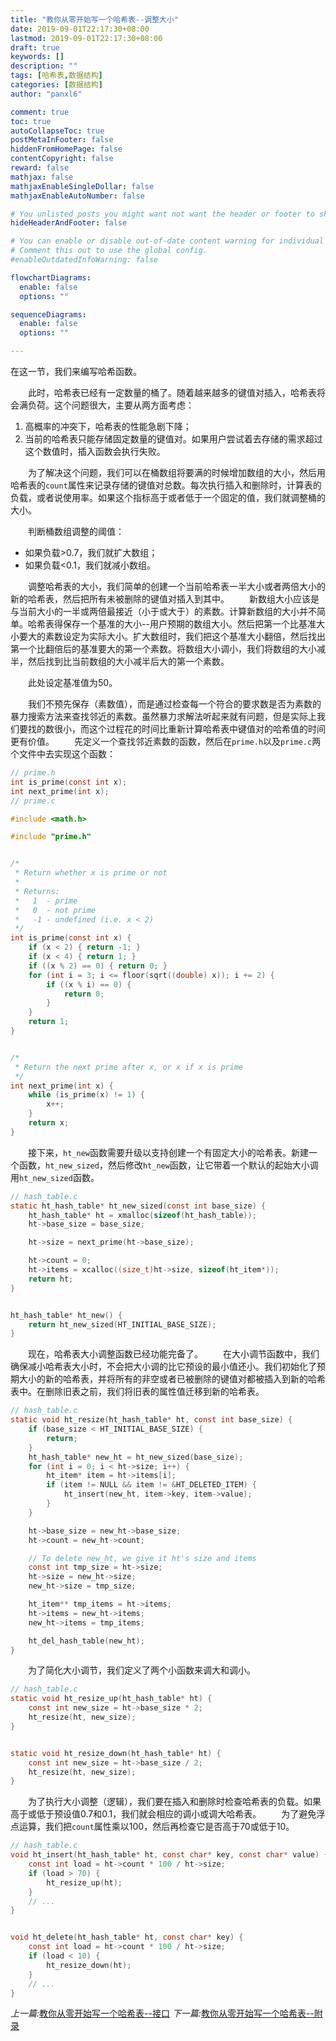 ```yaml
---
title: "教你从零开始写一个哈希表--调整大小"
date: 2019-09-01T22:17:30+08:00
lastmod: 2019-09-01T22:17:30+08:00
draft: true
keywords: []
description: ""
tags: [哈希表,数据结构]
categories: [数据结构]
author: "panxl6"

comment: true
toc: true
autoCollapseToc: true
postMetaInFooter: false
hiddenFromHomePage: false
contentCopyright: false
reward: false
mathjax: false
mathjaxEnableSingleDollar: false
mathjaxEnableAutoNumber: false

# You unlisted posts you might want not want the header or footer to show
hideHeaderAndFooter: false

# You can enable or disable out-of-date content warning for individual post.
# Comment this out to use the global config.
#enableOutdatedInfoWarning: false

flowchartDiagrams:
  enable: false
  options: ""

sequenceDiagrams: 
  enable: false
  options: ""

---
```

在这一节，我们来编写哈希函数。
<!--more-->

&emsp;&emsp;此时，哈希表已经有一定数量的桶了。随着越来越多的键值对插入，哈希表将会满负荷。这个问题很大，主要从两方面考虑：
1. 高概率的冲突下，哈希表的性能急剧下降；
2. 当前的哈希表只能存储固定数量的键值对。如果用户尝试着去存储的需求超过这个数值时，插入函数会执行失败。

&emsp;&emsp;为了解决这个问题，我们可以在桶数组将要满的时候增加数组的大小，然后用哈希表的`count`属性来记录存储的键值对总数。每次执行插入和删除时，计算表的负载，或者说使用率。如果这个指标高于或者低于一个固定的值，我们就调整桶的大小。

&emsp;&emsp;判断桶数组调整的阈值：
- 如果负载>0.7，我们就扩大数组；
- 如果负载<0.1，我们就减小数组。

&emsp;&emsp;调整哈希表的大小，我们简单的创建一个当前哈希表一半大小或者两倍大小的新的哈希表，然后把所有未被删除的键值对插入到其中。
&emsp;&emsp;新数组大小应该是与当前大小的一半或两倍最接近（小于或大于）的素数。计算新数组的大小并不简单。哈希表得保存一个基准的大小--用户预期的数组大小。然后把第一个比基准大小要大的素数设定为实际大小。扩大数组时，我们把这个基准大小翻倍，然后找出第一个比翻倍后的基准要大的第一个素数。将数组大小调小，我们将数组的大小减半，然后找到比当前数组的大小减半后大的第一个素数。

&emsp;&emsp;此处设定基准值为50。

&emsp;&emsp;我们不预先保存（素数值），而是通过检查每一个符合的要求数是否为素数的暴力搜索方法来查找邻近的素数。虽然暴力求解法听起来就有问题，但是实际上我们要找的数很小，而这个过程花的时间比重新计算哈希表中键值对的哈希值的时间更有价值。
&emsp;&emsp;先定义一个查找邻近素数的函数，然后在`prime.h`以及`prime.c`两个文件中去实现这个函数：

```c
// prime.h
int is_prime(const int x);
int next_prime(int x);
// prime.c

#include <math.h>

#include "prime.h"


/*
 * Return whether x is prime or not
 *
 * Returns:
 *   1  - prime
 *   0  - not prime
 *   -1 - undefined (i.e. x < 2)
 */
int is_prime(const int x) {
    if (x < 2) { return -1; }
    if (x < 4) { return 1; }
    if ((x % 2) == 0) { return 0; }
    for (int i = 3; i <= floor(sqrt((double) x)); i += 2) {
        if ((x % i) == 0) {
            return 0;
        }
    }
    return 1;
}


/*
 * Return the next prime after x, or x if x is prime
 */
int next_prime(int x) {
    while (is_prime(x) != 1) {
        x++;
    }
    return x;
}
```

&emsp;&emsp;接下来，`ht_new`函数需要升级以支持创建一个有固定大小的哈希表。新建一个函数，`ht_new_sized`，然后修改`ht_new`函数，让它带着一个默认的起始大小调用`ht_new_sized`函数。

```c
// hash_table.c
static ht_hash_table* ht_new_sized(const int base_size) {
    ht_hash_table* ht = xmalloc(sizeof(ht_hash_table));
    ht->base_size = base_size;

    ht->size = next_prime(ht->base_size);

    ht->count = 0;
    ht->items = xcalloc((size_t)ht->size, sizeof(ht_item*));
    return ht;
}


ht_hash_table* ht_new() {
    return ht_new_sized(HT_INITIAL_BASE_SIZE);
}
```

&emsp;&emsp;现在，哈希表大小调整函数已经功能完备了。
&emsp;&emsp;在大小调节函数中，我们确保减小哈希表大小时，不会把大小调的比它预设的最小值还小。我们初始化了预期大小的新的哈希表，并将所有的非空或者已被删除的键值对都被插入到新的哈希表中。在删除旧表之前，我们将旧表的属性值迁移到新的哈希表。

```c
// hash_table.c
static void ht_resize(ht_hash_table* ht, const int base_size) {
    if (base_size < HT_INITIAL_BASE_SIZE) {
        return;
    }
    ht_hash_table* new_ht = ht_new_sized(base_size);
    for (int i = 0; i < ht->size; i++) {
        ht_item* item = ht->items[i];
        if (item != NULL && item != &HT_DELETED_ITEM) {
            ht_insert(new_ht, item->key, item->value);
        }
    }

    ht->base_size = new_ht->base_size;
    ht->count = new_ht->count;

    // To delete new_ht, we give it ht's size and items 
    const int tmp_size = ht->size;
    ht->size = new_ht->size;
    new_ht->size = tmp_size;

    ht_item** tmp_items = ht->items;
    ht->items = new_ht->items;
    new_ht->items = tmp_items;

    ht_del_hash_table(new_ht);
}
```

&emsp;&emsp;为了简化大小调节，我们定义了两个小函数来调大和调小。

```c
// hash_table.c
static void ht_resize_up(ht_hash_table* ht) {
    const int new_size = ht->base_size * 2;
    ht_resize(ht, new_size);
}


static void ht_resize_down(ht_hash_table* ht) {
    const int new_size = ht->base_size / 2;
    ht_resize(ht, new_size);
}
```

&emsp;&emsp;为了执行大小调整（逻辑），我们要在插入和删除时检查哈希表的负载。如果高于或低于预设值0.7和0.1，我们就会相应的调小或调大哈希表。
&emsp;&emsp;为了避免浮点运算，我们把`count`属性乘以100，然后再检查它是否高于70或低于10。

```c
// hash_table.c
void ht_insert(ht_hash_table* ht, const char* key, const char* value) {
    const int load = ht->count * 100 / ht->size;
    if (load > 70) {
        ht_resize_up(ht);
    }
    // ...
}


void ht_delete(ht_hash_table* ht, const char* key) {
    const int load = ht->count * 100 / ht->size;
    if (load < 10) {
        ht_resize_down(ht);
    }
    // ...
}
```
*上一篇:*[教你从零开始写一个哈希表--接口](https://blog.csdn.net/panxl6/article/details/84995857)
*下一篇:*[教你从零开始写一个哈希表--附录](https://blog.csdn.net/panxl6/article/details/84995871)